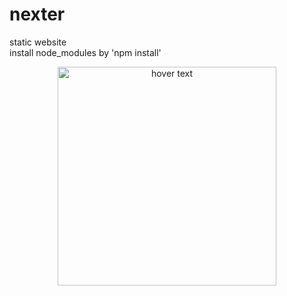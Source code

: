 # nexter
static website </br>
install node_modules by 'npm install'

<p align="center">
  <img src="your_relative_path_here" width="350" title="hover text">
</p>
